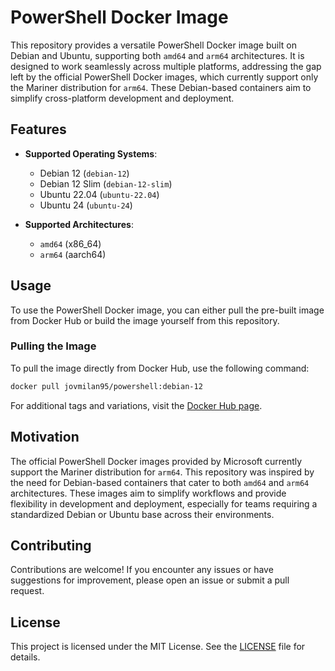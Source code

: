 # PowerShell Docker Image

This repository provides a versatile PowerShell Docker image built on Debian and Ubuntu, supporting both `amd64` and `arm64` architectures. It is designed to work seamlessly across multiple platforms, addressing the gap left by the official PowerShell Docker images, which currently support only the Mariner distribution for `arm64`. These Debian-based containers aim to simplify cross-platform development and deployment.

## Features

- **Supported Operating Systems**:
  - Debian 12 (`debian-12`)
  - Debian 12 Slim (`debian-12-slim`)
  - Ubuntu 22.04 (`ubuntu-22.04`)
  - Ubuntu 24 (`ubuntu-24`)

- **Supported Architectures**:
  - `amd64` (x86_64)
  - `arm64` (aarch64)

## Usage

To use the PowerShell Docker image, you can either pull the pre-built image from Docker Hub or build the image yourself from this repository.

### Pulling the Image

To pull the image directly from Docker Hub, use the following command:

```bash
docker pull jovmilan95/powershell:debian-12
```

For additional tags and variations, visit the [Docker Hub page](https://hub.docker.com/r/jovmilan95/powershell).

## Motivation

The official PowerShell Docker images provided by Microsoft currently support the Mariner distribution for `arm64`. This repository was inspired by the need for Debian-based containers that cater to both `amd64` and `arm64` architectures. These images aim to simplify workflows and provide flexibility in development and deployment, especially for teams requiring a standardized Debian or Ubuntu base across their environments.

## Contributing

Contributions are welcome! If you encounter any issues or have suggestions for improvement, please open an issue or submit a pull request.

## License

This project is licensed under the MIT License. See the [LICENSE](LICENSE) file for details.

